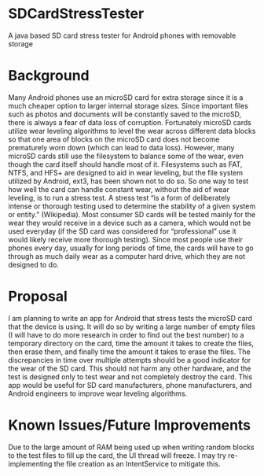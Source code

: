 # SDCardStressTester
A java based SD card stress tester for Android phones with removable storage

Background
==========
Many Android phones use an microSD card for extra storage since it is a much cheaper option to larger internal storage sizes. Since important files such as photos and documents will be constantly saved to the microSD, there is always a fear of data loss of corruption. Fortunately microSD cards utilize wear leveling algorithms to level the wear across different data blocks so that one area of blocks on the microSD card does not become prematurely worn down (which can lead to data loss). However, many microSD cards still use the filesystem to balance some of the wear, even though the card itself should handle most of it. Filesystems such as FAT, NTFS, and HFS+ are designed to aid in wear leveling, but the file system utilized by Android, ext3, has been shown not to do so. So one way to test how well the card can handle constant wear, without the aid of wear leveling, is to run a stress test. A stress test “is a form of deliberately intense or thorough testing used to determine the stability of a given system or entity.” (Wikipedia). Most consumer SD cards will be tested mainly for the wear they would receive in a device such as a camera, which would not be used everyday (if the SD card was considered for “professional” use it would likely receive more thorough testing). Since most people use their phones every day, usually for long periods of time, the cards will have to go through as much daily wear as a computer hard drive, which they are not designed to do. 

Proposal
========
I am planning to write an app for Android that stress tests the microSD card that the device is using. It will do so by writing a large number of empty files (I will have to do more research in order to find out the best number) to a temporary directory on the card, time the amount it takes to create the files, then erase them, and finally time the amount it takes to erase the files. The discrepancies in time over multiple attempts should be a good indicator for the wear of the SD card. This should not harm any other hardware, and the test is designed only to test wear and not completely destroy the card. This app would be useful for SD card manufacturers, phone manufacturers, and Android engineers to improve wear leveling algorithms. 

Known Issues/Future Improvements
================================
Due to the large amount of RAM being used up when writing random blocks to the test files to fill up the card, the UI thread will freeze. I may try re-implementing the file creation as an IntentService to mitigate this. 


